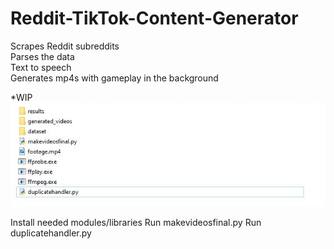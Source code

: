 # Reddit-TikTok-Content-Generator
Scrapes Reddit subreddits <br />
Parses the data <br />
Text to speech <br />
Generates mp4s with gameplay in the background

*WIP
<img src="ttsdata.JPG"></img>


Install needed modules/libraries
Run makevideosfinal.py
Run duplicatehandler.py
